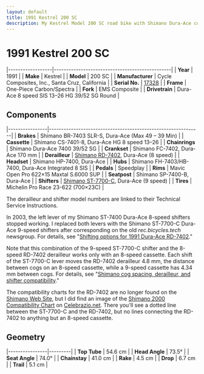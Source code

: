 ```yaml
---
layout: default
title: 1991 Kestrel 200 SC
description: My Kestrel Model 200 SC road bike with Shimano Dura-Ace components.
---
```


# 1991 Kestrel 200 SC

|------------------|------------------------------------------------|
| **Year**         | 1991                                           |
| **Make**         | Kestrel                                        |
| **Model**        | 200 SC                                          |
| **Manufacturer** | Cycle Composites, Inc., Santa Cruz, California |
| **Serial No.**   | [17328](images/serial.jpg)                     |
| **Frame**        | One-Piece Carbon/Spectra                       |
| **Fork**         | EMS Composite                                  |
| **Drivetrain**   | Dura-Ace 8 speed SIS 13–26 HG 39/52 SG Round   |

## Components

|----------------|--------------------------------------------------------------|
| **Brakes**     | Shimano BR-7403 SLR-S, Dura-Ace (Max 49 – 39 Min)            |
| **Cassette**   | Shimano CS-7401-8, Dura-Ace HG 8 speed 13–26                 |
| **Chainrings** | Shimano Dura-Ace 7400 39/52 SG                               |
| **Crankset**   | Shimano FC-7402, Dura-Ace 170 mm                             |
| **Derailleur** | [Shimano RD-7402](files/RD-7402.pdf), Dura-Ace (8 speed)     |
| **Headset**    | Shimano HP-7400, Dura-Ace                                    |
| **Hubs**       | Shimano FH-7403/HB-7400, Dura-Ace Integrated 8 SIS           |
| **Pedals**     | Speedplay                                                    |
| **Rims**       | Mavic Open Pro 622×15 Maxtal S.6000 SUP                      |
| **Seatpost**   | Shimano SP-7400-B, Dura-Ace                                  |
| **Shifters**   | [Shimano ST-7700-C](files/ST-7700-C.pdf), Dura-Ace (9 speed) |
| **Tires**      | Michelin Pro Race 23-622 (700×23C)                           |

The derailleur and shifter model numbers are linked to their Technical Service Instructions.

In 2003, the left lever of my Shimano ST-7400 Dura-Ace 8-speed shifters stopped working.
I replaced both levers with the Shimano ST-7700-C Dura-Ace 9-speed shifters after corresponding on the old *rec.bicycles.tech* newsgroup.
For details, see "[Shifting options for 1991 Dura-Ace RD-7402](https://www.cyclingforums.com/threads/shifting-options-for-1991-dura-ace-rd-7402.11973/)."

Note that this combination of the 9-speed ST-7700-C shifter and the 8-speed RD-7402 derailleur works only with an 8-speed cassette.
Each shift of the ST-7700-C lever moves the RD-7402 derailleur 4.8 mm, the distance between cogs on an 8-speed cassette, while a 9-speed cassette has 4.34 mm between cogs.
For details, see "[Shimano cog spacing, derailleur, and shifter compatibility](https://forums.roadbikereview.com/retro-classic/shimano-cog-spacing-derailleur-shifter-compatibility-222131.html)."

The compatibility charts for the RD-7402 are no longer found on the [Shimano Web Site](https://productinfo.shimano.com/#/archive), but I did find an image of the [Shimano 2000 Compatibility Chart](files/Shimano_2000_Compatibility.jpg) on [Celebrazio.net](https://www.celebrazio.net/bicycling/shimano_compatibility.html).
There you'll see a dotted line between the ST-7700-C and the RD-7402, but no lines connecting the RD-7402 to anything but an 8-speed cassette.

## Geometry

|----------------|---------|
| **Top Tube**   | 54.6 cm |
| **Head Angle** | 73.5°   |
| **Seat Angle** | 74.0°   |
| **Chainstay**  | 41.0 cm |
| **Rake**       | 4.5 cm  |
| **Drop**       | 6.7 cm  |
| **Trail**      | 5.1 cm  |
